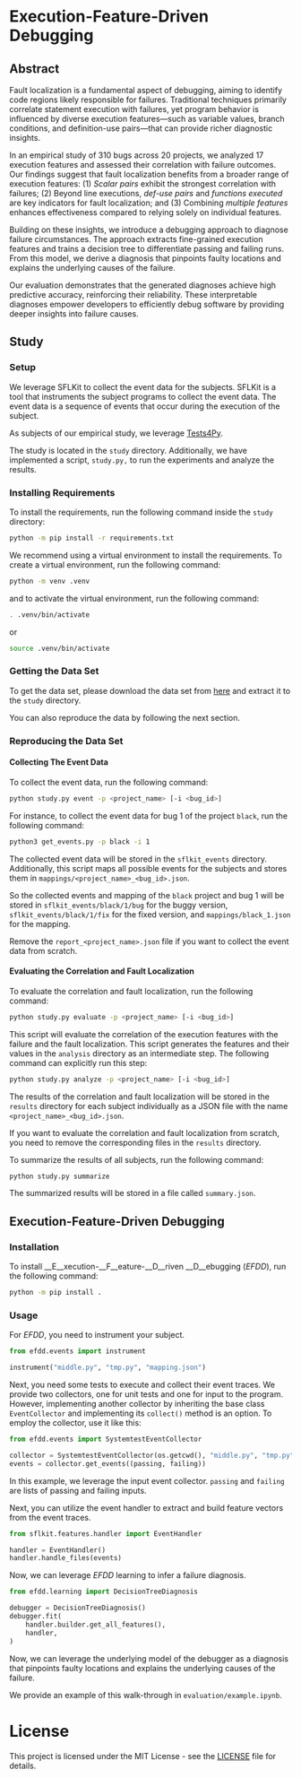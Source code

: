 # Execution-Feature-Driven Debugging

## Abstract

Fault localization is a fundamental aspect of debugging, aiming to identify code regions likely responsible for 
failures. 
Traditional techniques primarily correlate statement execution with failures, yet program behavior is influenced by 
diverse execution features—such as variable values, branch conditions, and definition-use pairs—that can provide richer 
diagnostic insights.

In an empirical study of 310 bugs across 20 projects, we analyzed 17 execution features and assessed their correlation 
with failure outcomes. Our findings suggest that fault localization benefits from a broader range of execution features:
(1) _Scalar pairs_ exhibit the strongest correlation with failures;
(2) Beyond line executions, _def-use pairs_ and _functions executed_ are key indicators for fault localization; and
(3) Combining _multiple features_ enhances effectiveness compared to relying solely on individual features.

Building on these insights, we introduce a debugging approach to diagnose failure circumstances. 
The approach extracts fine-grained execution features and trains a decision tree to differentiate passing and failing 
runs.
From this model, we derive a diagnosis that pinpoints faulty locations and explains the underlying causes of the 
failure. 

Our evaluation demonstrates that the generated diagnoses achieve high predictive accuracy, reinforcing their 
reliability. 
These interpretable diagnoses empower developers to efficiently debug software by providing deeper insights into 
failure causes.

## Study

### Setup

We leverage SFLKit to collect the event data for the subjects. 
SFLKit is a tool that instruments the subject programs to collect the event data. 
The event data is a sequence of events that occur during the execution of the subject.

As subjects of our empirical study, we leverage [Tests4Py](https://github.com/smythi93/Tests4Py).

The study is located in the `study` directory.
Additionally, we have implemented a script, `study.py,` to run the experiments and analyze the results.

### Installing Requirements

To install the requirements, run the following command inside the `study` directory:

```bash
python -m pip install -r requirements.txt
```

We recommend using a virtual environment to install the requirements. To create a virtual environment, run the following command:

```bash
python -m venv .venv
```

and to activate the virtual environment, run the following command:
```bash
. .venv/bin/activate
```
or
```bash
source .venv/bin/activate
```

### Getting the Data Set

To get the data set, please download the data set from [here](https://doi.org/10.5281/zenodo.14909966) and extract it to
the `study` directory.

You can also reproduce the data by following the next section.

### Reproducing the Data Set

#### Collecting The Event Data

To collect the event data, run the following command:

```bash
python study.py event -p <project_name> [-i <bug_id>]
```

For instance, to collect the event data for bug 1 of the project `black`, run the following command:

```bash
python3 get_events.py -p black -i 1
```

The collected event data will be stored in the `sflkit_events` directory.
Additionally, this script maps all possible events for the subjects and stores them in 
`mappings/<project_name>_<bug_id>.json`.

So the collected events and mapping of the `black` project and bug 1 will be stored in `sflkit_events/black/1/bug` for 
the buggy version, `sflkit_events/black/1/fix` for the fixed version, and `mappings/black_1.json` for the mapping.

Remove the `report_<project_name>.json` file if you want to collect the event data from scratch.

#### Evaluating the Correlation and Fault Localization

To evaluate the correlation and fault localization, run the following command:

```bash
python study.py evaluate -p <project_name> [-i <bug_id>]
```

This script will evaluate the correlation of the execution features with the failure and the fault localization.
This script generates the features and their values in the `analysis` directory as an intermediate step.
The following command can explicitly run this step:

```bash
python study.py analyze -p <project_name> [-i <bug_id>]
```

The results of the correlation and fault localization will be stored in the `results` directory for each subject 
individually as a JSON file with the name `<project_name>_<bug_id>.json`.

If you want to evaluate the correlation and fault localization from scratch, you need to remove the corresponding 
files in the `results` directory.

To summarize the results of all subjects, run the following command:

```bash
python study.py summarize
```

The summarized results will be stored in a file called `summary.json`.

## Execution-Feature-Driven Debugging

### Installation

To install __E__xecution-__F__eature-__D__riven __D__ebugging (_EFDD_), run the following command:

```bash
python -m pip install .
```

### Usage

For _EFDD_, you need to instrument your subject.
```python
from efdd.events import instrument

instrument("middle.py", "tmp.py", "mapping.json")
```
Next, you need some tests to execute and collect their event traces. 
We provide two collectors, one for unit tests and one for input to the program.
However, implementing another collector by inheriting the base class `EventCollector` and implementing its `collect()` method is an option.
To employ the collector, use it like this:
```python
from efdd.events import SystemtestEventCollector

collector = SystemtestEventCollector(os.getcwd(), "middle.py", "tmp.py", mapping_path="mapping.json")
events = collector.get_events((passing, failing))
```
In this example, we leverage the input event collector. 
`passing` and `failing` are lists of passing and failing inputs.

Next, you can utilize the event handler to extract and build feature vectors from the event traces.
```python
from sflkit.features.handler import EventHandler

handler = EventHandler()
handler.handle_files(events)
```

Now, we can leverage _EFDD_ learning to infer a failure diagnosis.
```python
from efdd.learning import DecisionTreeDiagnosis

debugger = DecisionTreeDiagnosis()
debugger.fit(
    handler.builder.get_all_features(),
    handler,
)
```

Now, we can leverage the underlying model of the debugger as a diagnosis that pinpoints faulty locations and explains 
the underlying causes of the failure.

We provide an example of this walk-through in `evaluation/example.ipynb`.

# License

This project is licensed under the MIT License - see the [LICENSE](LICENSE) file for details.